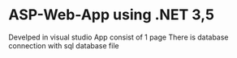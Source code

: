 # ASP-Web-App using .NET 3,5
Develped in visual studio
App consist of 1 page
There is database connection with sql database file
